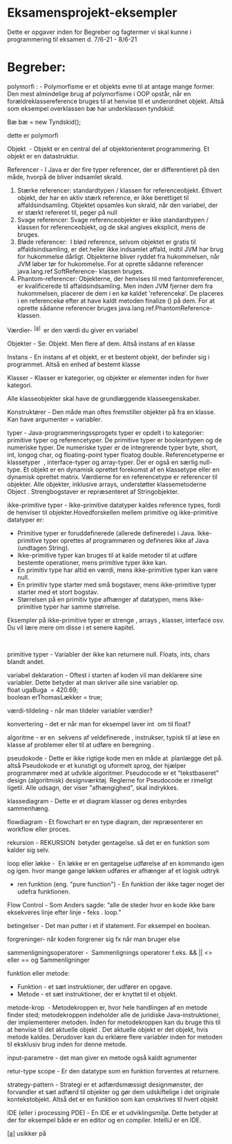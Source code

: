 # Eksamensprojekt-eksempler

Dette er opgaver inden for Begreber og fagtermer vi skal kunne i programmering til eksamen d. 	7/6-21 - 8/6-21

<h1 class="c18" id="h.grlvlphpnxba">
				<span class="c4 c11">Begreber:</span>
			</h1>
			<p class="c2">
				<span class="c3">polymorfi</span>
				<span class="c5 c4">: - Polymorfisme er et objekts evne til at antage mange former. Den mest almindelige brug af polymorfisme i OOP opst&aring;r, n&aring;r en for&aelig;ldreklassereference bruges til at henvise til et underordnet objekt. Alts&aring; som eksempel overklassen b&aelig; har underklassen tyndskid:</span>
			</p>
			<p class="c2">
				<span class="c5 c4">B&aelig; b&aelig; = new Tyndskid();</span>
			</p>
			<p class="c2">
				<span class="c5">dette er polymorfi</span>
			</p>
			<p class="c2">
				<span class="c3">Objekt</span>
				<span class="c5 c4">&nbsp;- Objekt er en central del af objektorienteret programmering. Et objekt er en datastruktur.</span>
			</p>
			<p class="c21">
				<span class="c1">Referencer - I Java er der fire typer referencer, der er differentieret p&aring; den m&aring;de, hvorp&aring; de bliver indsamlet skrald.</span>
			</p>
			<ol class="c7 lst-kix_oo6yy5woqdty-0 start" start="1">
				<li class="c6 li-bullet-0">
					<span class="c1">St&aelig;rke referencer: standardtypen / klassen for referenceobjekt. Ethvert objekt, der har en aktiv st&aelig;rk reference, er ikke berettiget til affaldsindsamling. Objektet opsamles kun skrald, n&aring;r den variabel, der er st&aelig;rkt refereret til, peger p&aring; null</span>
				</li>
				<li class="c6 li-bullet-0">
					<span class="c1">Svage referencer: Svage referenceobjekter er ikke standardtypen / klassen for referenceobjekt, og de skal angives eksplicit, mens de bruges.</span>
				</li>
				<li class="c6 li-bullet-0">
					<span class="c1">Bl&oslash;de referencer: &nbsp;I bl&oslash;d reference, selvom objektet er gratis til affaldsindsamling, er det heller ikke indsamlet affald, indtil JVM har brug for hukommelse d&aring;rligt. Objekterne bliver ryddet fra hukommelsen, n&aring;r JVM l&oslash;ber t&oslash;r for hukommelse. For at oprette s&aring;danne referencer java.lang.ref.SoftReference- klassen bruges.</span>
				</li>
				<li class="c6 li-bullet-0">
					<span class="c1">Phantom-referencer: Objekterne, der henvises til med fantomreferencer, er kvalificerede til affaldsindsamling. Men inden JVM fjerner dem fra hukommelsen, placerer de dem i en k&oslash; kaldet &#39;referencek&oslash;&#39;. De placeres i en referencek&oslash; efter at have kaldt metoden finalize () p&aring; dem. For at oprette s&aring;danne referencer bruges java.lang.ref.PhantomReference- klassen.</span>
				</li>
			</ol>
			<p class="c2 c13">
				<span class="c5 c4"/>
			</p>
			<p class="c2">
				<span class="c3">V&aelig;rdier-</span>
				<sup>
					<a href="#cmnt1" id="cmnt_ref1">[a]</a>
				</sup>
				<span class="c5">&nbsp;er den v&aelig;rdi du giver en variabel </span>
			</p>
			<p class="c2">
				<span class="c3">Objekter </span>
				<span class="c5 c4">- Se: Objekt. Men flere af dem. Alts&aring; instans af en klasse </span>
			</p>
			<p class="c2">
				<span class="c3">Instans </span>
				<span class="c5 c4">- En instans af et objekt, er et bestemt objekt, der befinder sig i programmet. Alts&aring; en enhed af bestemt klasse </span>
			</p>
			<p class="c2">
				<span class="c3">Klasser - </span>
				<span class="c5 c4">Klasser er kategorier, og objekter er elementer inden for hver kategori.</span>
			</p>
			<p class="c2">
				<span class="c5 c4">Alle klasseobjekter skal have de grundl&aelig;ggende klasseegenskaber.</span>
			</p>
			<p class="c2 c13">
				<span class="c3 c4"/>
			</p>
			<p class="c2">
				<span class="c3">Konstrukt&oslash;rer </span>
				<span class="c5 c4">- Den m&aring;de man oftes fremstiller objekter p&aring; fra en klasse. <br>Kan have argumenter = variabler.</span>
				</p>
				<p class="c2">
					<span class="c3">typer -</span>
					<span>Java-programmeringssprogets typer er opdelt i to kategorier: primitive typer og referencetyper. De primitive typer er booleantypen og de numeriske typer. De numeriske typer er de integrerende typer byte, short, int, longog char, og floating-point typer floatog double. Referencetyperne er </span>
					<span>klassetyper</span>
					<span class="c1">&nbsp;, interface-typer og array-typer. Der er ogs&aring; en s&aelig;rlig null-type. Et objekt er en dynamisk oprettet forekomst af en klassetype eller en dynamisk oprettet matrix. V&aelig;rdierne for en referencetype er referencer til objekter. Alle objekter, inklusive arrays, underst&oslash;tter klassemetoderne Object . Strengbogstaver er repr&aelig;senteret af Stringobjekter.</span>
				</p>
				<p class="c2">
					<span class="c3">ikke-primitive typer - </span>
					<span class="c5 c4">Ikke-primitive datatyper kaldes reference types, fordi de henviser til objekter.Hovedforskellen mellem primitive og ikke-primitive datatyper er:</span>
				</p>
				<ul class="c7 lst-kix_ajl4ahj66lbx-0 start">
					<li class="c2 c8 li-bullet-0">
						<span class="c5 c4">Primitive typer er foruddefinerede (allerede definerede) i Java. Ikke-primitive typer oprettes af programm&oslash;ren og defineres ikke af Java (undtagen String).</span>
					</li>
					<li class="c2 c8 li-bullet-0">
						<span class="c5 c4">Ikke-primitive typer kan bruges til at kalde metoder til at udf&oslash;re bestemte operationer, mens primitive typer ikke kan.</span>
					</li>
					<li class="c2 c8 li-bullet-0">
						<span class="c5 c4">En primitiv type har altid en v&aelig;rdi, mens ikke-primitive typer kan v&aelig;re null.</span>
					</li>
					<li class="c2 c8 li-bullet-0">
						<span class="c5 c4">En primitiv type starter med sm&aring; bogstaver, mens ikke-primitive typer starter med et stort bogstav.</span>
					</li>
					<li class="c2 c8 li-bullet-0">
						<span class="c5 c4">St&oslash;rrelsen p&aring; en primitiv type afh&aelig;nger af datatypen, mens ikke-primitive typer har samme st&oslash;rrelse.</span>
					</li>
				</ul>
				<p class="c2">
					<span class="c5 c4">Eksempler p&aring; ikke-primitive typer er strenge , arrays , klasser, interface osv. Du vil l&aelig;re mere om disse i et senere kapitel.</span>
				</p>
				<p class="c2">
					<span class="c3 c4">&nbsp;</span>
				</p>
				<p class="c2">
					<span class="c3">primitive typer </span>
					<span class="c5">- Variabler der ikke kan returnere null. Floats, ints, chars blandt andet.</span>
				</p>
				<p class="c2">
					<span class="c3">variabel deklaration </span>
					<span class="c5">- Oftest i starten af koden vil man deklarere sine variabler. Dette betyder at man skriver alle sine variabler op. <br>float </span>
						<span class="c5">ugaBuga</span>
						<span class="c5 c4">&nbsp;= 420.69;<br>boolean erThomasL&aelig;kker = true;</span>
						</p>
						<p class="c2">
							<span class="c3">v&aelig;rdi-tildeling </span>
							<span class="c5">- </span>
							<span class="c0">n&aring;r man tildeler variabler v&aelig;rdier?</span>
						</p>
						<p class="c2">
							<span class="c3">konvertering </span>
							<span class="c5">- </span>
							<span class="c5 c9">det er n&aring;r man for eksempel laver </span>
							<span class="c5 c9">int</span>
							<span class="c0">&nbsp;om til float?</span>
						</p>
						<p class="c2">
							<span class="c3">algoritme </span>
							<span class="c5 c4">- er en &nbsp;sekvens af veldefinerede , instrukser, typisk til at l&oslash;se en klasse af problemer eller til at udf&oslash;re en beregning . </span>
						</p>
						<p class="c2">
							<span class="c3">pseudokode </span>
							<span class="c5 c4">- Dette er ikke rigtige kode men en m&aring;de at &nbsp;planl&aelig;gge det p&aring;. alts&aring; Pseudokode er et kunstigt og uformelt sprog, der hj&aelig;lper programm&oslash;rer med at udvikle algoritmer. Pseudocode er et &quot;tekstbaseret&quot; design (algoritmisk) designv&aelig;rkt&oslash;j. Reglerne for Pseudocode er rimeligt ligetil. Alle udsagn, der viser &quot;afh&aelig;ngighed&quot;, skal indrykkes.</span>
						</p>
						<p class="c2">
							<span class="c3">klassediagram - </span>
							<span class="c5 c4">Dette er et diagram klasser og deres enbyrdes sammenh&aelig;ng. </span>
						</p>
						<p class="c2">
							<span class="c3">flowdiagram </span>
							<span class="c5">- </span>
							<span class="c20">Et flowchart er en type diagram, der repr&aelig;senterer en workflow eller proces.</span>
							<span class="c3">&nbsp;</span>
						</p>
						<p class="c2">
							<span class="c3">rekursion - </span>
							<span class="c5 c4">REKURSION &nbsp;betyder gentagelse. s&aring; det er en funktion som kalder sig selv.</span>
						</p>
						<p class="c2">
							<span class="c3">loop eller l&oslash;kke - </span>
							<span class="c5 c4">&nbsp;En l&oslash;kke er en gentagelse udf&oslash;relse af en kommando igen og igen. hvor mange gange l&oslash;kken udf&oslash;res er afh&aelig;nger af et logisk udtryk</span>
						</p>
						<ul class="c7 lst-kix_up4nlp53qgxx-0 start">
							<li class="c2 c8 li-bullet-0">
								<span class="c3">ren funktion (eng. &quot;pure function&quot;) </span>
								<span class="c5 c4">- En funktion der ikke tager noget der udefra funktionen.</span>
							</li>
						</ul>
						<p class="c2">
							<span class="c3">Flow Control </span>
							<span class="c5">- Som Anders sagde: &ldquo;alle de steder hvor en kode ikke bare eksekveres linje efter linje - </span>
							<span class="c5">feks</span>
							<span class="c5 c4">. loop.&rdquo;</span>
						</p>
						<p class="c2">
							<span class="c3">betingelser </span>
							<span class="c5 c4">- Det man putter i et if statement. For eksempel en boolean.</span>
						</p>
						<p class="c2">
							<span class="c3 c4">forgreninger- n&aring;r koden forgrener sig fx n&aring;r man bruger else</span>
						</p>
						<p class="c2">
							<span class="c3">sammenligningsoperatorer</span>
							<span class="c5 c4">- &nbsp;Sammenlignings operatorer f.eks. &amp;&amp; || &lt;&gt; eller == og Sammenligninger </span>
						</p>
						<p class="c2">
							<span class="c3 c4">funktion eller metode: &nbsp;</span>
						</p>
						<ul class="c7 lst-kix_4cruzvexycpp-0 start">
							<li class="c10 li-bullet-0">
								<span class="c1">Funktion - et s&aelig;t instruktioner, der udf&oslash;rer en opgave.</span>
							</li>
							<li class="c10 li-bullet-0">
								<span class="c1">Metode - et s&aelig;t instruktioner, der er knyttet til et objekt.</span>
							</li>
						</ul>
						<p class="c2 c13 c16">
							<span class="c3 c4"/>
						</p>
						<p class="c21">
							<span class="c17">metode-krop</span>
							<span class="c1">&nbsp;- Metodekroppen er, hvor hele handlingen af &#8203;&#8203;en metode finder sted; metodekroppen indeholder alle de juridiske Java-instruktioner, der implementerer metoden. Inden for metodekroppen kan du bruge this til at henvise til det aktuelle objekt . Det aktuelle objekt er det objekt, hvis metode kaldes. Derudover kan du erkl&aelig;re flere variabler inden for metoden til eksklusiv brug inden for denne metode.</span>
						</p>
						<p class="c12">
							<span class="c1"/>
						</p>
						<p class="c2">
							<span class="c3 c4">input-parametre - det man giver en metode ogs&aring; kaldt agrumenter</span>
						</p>
						<p class="c2">
							<span class="c3">retur-type scope </span>
							<span class="c5 c4">- Er den datatype som en funktion forventes at returnere.</span>
						</p>
						<p class="c2">
							<span class="c3">strategy-pattern </span>
							<span class="c5 c4">- Strategi er et adf&aelig;rdsm&aelig;ssigt designm&oslash;nster, der forvandler et s&aelig;t adf&aelig;rd til objekter og g&oslash;r dem udskiftelige i det originale kontekstobjekt. Alts&aring; det er en funktion som kan omskrives til hvert objekt</span>
						</p>
						<p class="c2">
							<span class="c3">IDE (eller i processing PDE) </span>
							<span class="c5 c4">- En IDE er et udviklingsmilj&oslash;. Dette betyder at der for eksempel b&aring;de er en editor og en compiler. IntelliJ er en IDE.</span>
						</p>
						<div class="c15">
							<p class="c19">
								<a href="#cmnt_ref1" id="cmnt1">[a]</a>
								<span class="c1">usikker p&aring;</span>
							</p>
						</div>

